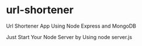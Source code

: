 # url-shortener
Url Shortener App Using Node Express and MongoDB

Just Start Your Node Server by Using
node server.js
